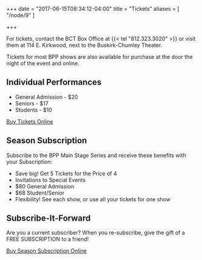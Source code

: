 +++
date = "2017-06-15T08:34:12-04:00"
title = "Tickets"
aliases = [
    "/node/9"
]

+++

For tickets, contact the BCT Box Office at {{< tel "812.323.3020" >}} or visit them at 114 E. Kirkwood, next to the Buskirk-Chumley Theater.

Tickets for most BPP shows are also available for purchase at the door the night of the event and online.

## Individual Performances

* General Admission - $20
* Seniors - $17
* Students - $10

[Buy Tickets Online](https://web.ovationtix.com/trs/dept/1090/1535774400000)

## Season Subscription

Subscribe to the BPP Main Stage Series and receive these benefits with your Subscription:

* Save big! Get 5 Tickets for the Price of 4
* Invitations to Special Events
* $80 General Admission
* $68 Student/Senior
* Flexibility! See each show, or use all your tickets for one show

## Subscribe-It-Forward

Are you a current subscriber? When you re-subscribe, give the gift of a FREE SUBSCRIPTION to a friend! 

[Buy Season Subscription Online](https://web.ovationtix.com/trs/store/34132/pk/97845)
